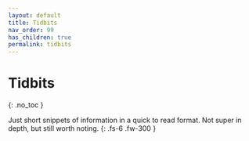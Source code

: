 ```yaml
---
layout: default
title: Tidbits
nav_order: 99
has_children: true
permalink: tidbits
---
```


#  Tidbits
{: .no_toc }

Just short snippets of information in a quick to read format. Not super in depth, but still worth noting.
{: .fs-6 .fw-300 }
